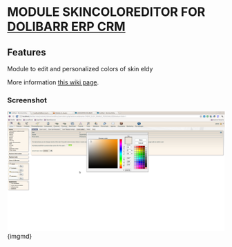 # MODULE SKINCOLOREDITOR FOR <a href="https://www.dolibarr.org">DOLIBARR ERP CRM</a>

## Features

Module to edit and personalized colors of skin eldy

More information <a href="https://wiki.dolibarr.org/index.php/Module_SkinEditor" target="_new">this wiki page</a>.


### Screenshot

![Screenshot skin color editor](img/screen_shot_skincolor.png?raw=true "Skin color editor"){imgmd}
